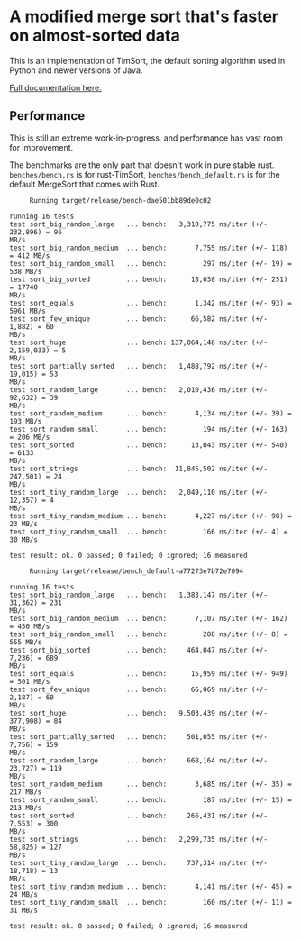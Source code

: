 A modified merge sort that's faster on almost-sorted data
=========================================================
    
This is an implementation of TimSort, the default sorting algorithm used in
Python and newer versions of Java.

[Full documentation here.](https://www.notriddle.com/rustdoc/timsort/)


Performance
-----------

This is still an extreme work-in-progress, and performance has vast room for
improvement.

The benchmarks are the only part that doesn't work in pure stable rust.
`benches/bench.rs` is for rust-TimSort, `benches/bench_default.rs` is for the
default MergeSort that comes with Rust.

```
     Running target/release/bench-dae501bb89de0c02

running 16 tests
test sort_big_random_large   ... bench:   3,310,775 ns/iter (+/- 232,896) = 96
MB/s
test sort_big_random_medium  ... bench:       7,755 ns/iter (+/- 118) = 412 MB/s
test sort_big_random_small   ... bench:         297 ns/iter (+/- 19) = 538 MB/s
test sort_big_sorted         ... bench:      18,038 ns/iter (+/- 251) = 17740
MB/s
test sort_equals             ... bench:       1,342 ns/iter (+/- 93) = 5961 MB/s
test sort_few_unique         ... bench:      66,582 ns/iter (+/- 1,882) = 60
MB/s
test sort_huge               ... bench: 137,064,148 ns/iter (+/- 2,159,033) = 5
MB/s
test sort_partially_sorted   ... bench:   1,488,792 ns/iter (+/- 19,015) = 53
MB/s
test sort_random_large       ... bench:   2,010,436 ns/iter (+/- 92,632) = 39
MB/s
test sort_random_medium      ... bench:       4,134 ns/iter (+/- 39) = 193 MB/s
test sort_random_small       ... bench:         194 ns/iter (+/- 163) = 206 MB/s
test sort_sorted             ... bench:      13,043 ns/iter (+/- 540) = 6133
MB/s
test sort_strings            ... bench:  11,845,502 ns/iter (+/- 247,501) = 24
MB/s
test sort_tiny_random_large  ... bench:   2,049,110 ns/iter (+/- 12,357) = 4
MB/s
test sort_tiny_random_medium ... bench:       4,227 ns/iter (+/- 98) = 23 MB/s
test sort_tiny_random_small  ... bench:         166 ns/iter (+/- 4) = 30 MB/s

test result: ok. 0 passed; 0 failed; 0 ignored; 16 measured

     Running target/release/bench_default-a77273e7b72e7094

running 16 tests
test sort_big_random_large   ... bench:   1,383,147 ns/iter (+/- 31,362) = 231
MB/s
test sort_big_random_medium  ... bench:       7,107 ns/iter (+/- 162) = 450 MB/s
test sort_big_random_small   ... bench:         288 ns/iter (+/- 8) = 555 MB/s
test sort_big_sorted         ... bench:     464,047 ns/iter (+/- 7,236) = 689
MB/s
test sort_equals             ... bench:      15,959 ns/iter (+/- 949) = 501 MB/s
test sort_few_unique         ... bench:      66,069 ns/iter (+/- 2,187) = 60
MB/s
test sort_huge               ... bench:   9,503,439 ns/iter (+/- 377,908) = 84
MB/s
test sort_partially_sorted   ... bench:     501,055 ns/iter (+/- 7,756) = 159
MB/s
test sort_random_large       ... bench:     668,164 ns/iter (+/- 23,727) = 119
MB/s
test sort_random_medium      ... bench:       3,685 ns/iter (+/- 35) = 217 MB/s
test sort_random_small       ... bench:         187 ns/iter (+/- 15) = 213 MB/s
test sort_sorted             ... bench:     266,431 ns/iter (+/- 7,553) = 300
MB/s
test sort_strings            ... bench:   2,299,735 ns/iter (+/- 58,825) = 127
MB/s
test sort_tiny_random_large  ... bench:     737,314 ns/iter (+/- 18,718) = 13
MB/s
test sort_tiny_random_medium ... bench:       4,141 ns/iter (+/- 45) = 24 MB/s
test sort_tiny_random_small  ... bench:         160 ns/iter (+/- 11) = 31 MB/s

test result: ok. 0 passed; 0 failed; 0 ignored; 16 measured
```
